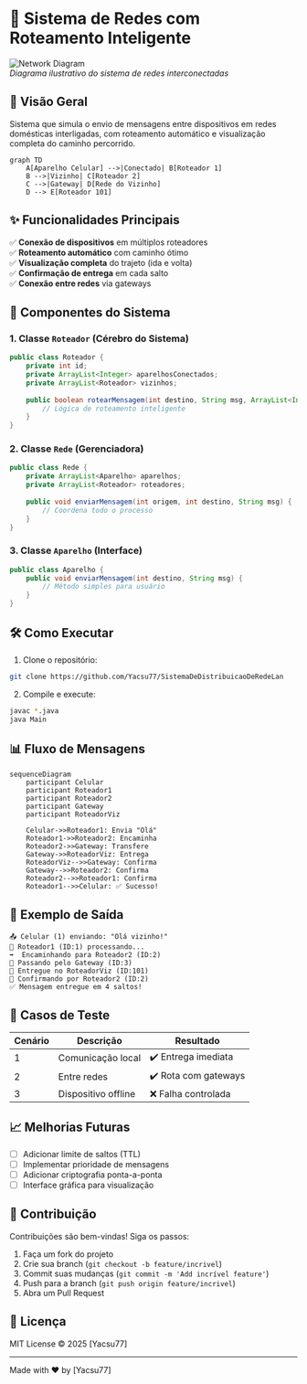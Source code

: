 # 📡 Sistema de Redes com Roteamento Inteligente

![Network Diagram](https://via.placeholder.com/800x400.png?text=Redes+Interconectadas+com+Roteadores)  
*Diagrama ilustrativo do sistema de redes interconectadas*

## 🚀 Visão Geral

Sistema que simula o envio de mensagens entre dispositivos em redes domésticas interligadas, com roteamento automático e visualização completa do caminho percorrido.

```mermaid
graph TD
    A[Aparelho Celular] -->|Conectado| B[Roteador 1]
    B -->|Vizinho| C[Roteador 2]
    C -->|Gateway| D[Rede do Vizinho]
    D --> E[Roteador 101]
```

## ✨ Funcionalidades Principais

✅ **Conexão de dispositivos** em múltiplos roteadores  
✅ **Roteamento automático** com caminho ótimo  
✅ **Visualização completa** do trajeto (ida e volta)  
✅ **Confirmação de entrega** em cada salto  
✅ **Conexão entre redes** via gateways  

## 🧩 Componentes do Sistema

### 1. Classe `Roteador` (Cérebro do Sistema)
```java
public class Roteador {
    private int id;
    private ArrayList<Integer> aparelhosConectados;
    private ArrayList<Roteador> vizinhos;
    
    public boolean rotearMensagem(int destino, String msg, ArrayList<Integer> caminho) {
        // Lógica de roteamento inteligente
    }
}
```

### 2. Classe `Rede` (Gerenciadora)
```java
public class Rede {
    private ArrayList<Aparelho> aparelhos;
    private ArrayList<Roteador> roteadores;
    
    public void enviarMensagem(int origem, int destino, String msg) {
        // Coordena todo o processo
    }
}
```

### 3. Classe `Aparelho` (Interface)
```java
public class Aparelho {
    public void enviarMensagem(int destino, String msg) {
        // Método simples para usuário
    }
}
```

## 🛠️ Como Executar

1. Clone o repositório:
```bash
git clone https://github.com/Yacsu77/SistemaDeDistribuicaoDeRedeLan
```

2. Compile e execute:
```bash
javac *.java
java Main
```

## 📊 Fluxo de Mensagens

```mermaid
sequenceDiagram
    participant Celular
    participant Roteador1
    participant Roteador2
    participant Gateway
    participant RoteadorViz
    
    Celular->>Roteador1: Envia "Olá"
    Roteador1->>Roteador2: Encaminha
    Roteador2->>Gateway: Transfere
    Gateway->>RoteadorViz: Entrega
    RoteadorViz-->>Gateway: Confirma
    Gateway-->>Roteador2: Confirma
    Roteador2-->>Roteador1: Confirma
    Roteador1-->>Celular: ✅ Sucesso!
```

## 🌟 Exemplo de Saída

```
📤 Celular (1) enviando: "Olá vizinho!"
🔄 Roteador1 (ID:1) processando...
➡️  Encaminhando para Roteador2 (ID:2)
🌉 Passando pelo Gateway (ID:3)
🎯 Entregue no RoteadorViz (ID:101)
🔄 Confirmando por Roteador2 (ID:2)
✅ Mensagem entregue em 4 saltos!
```

## 📌 Casos de Teste

| Cenário | Descrição | Resultado |
|---------|-----------|-----------|
| 1 | Comunicação local | ✔️ Entrega imediata |
| 2 | Entre redes | ✔️ Rota com gateways |
| 3 | Dispositivo offline | ❌ Falha controlada |

## 📈 Melhorias Futuras

- [ ] Adicionar limite de saltos (TTL)
- [ ] Implementar prioridade de mensagens
- [ ] Adicionar criptografia ponta-a-ponta
- [ ] Interface gráfica para visualização

## 🤝 Contribuição

Contribuições são bem-vindas! Siga os passos:

1. Faça um fork do projeto
2. Crie sua branch (`git checkout -b feature/incrivel`)
3. Commit suas mudanças (`git commit -m 'Add incrível feature'`)
4. Push para a branch (`git push origin feature/incrivel`)
5. Abra um Pull Request

## 📄 Licença

MIT License © 2025 [Yacsu77]

---

Made with ❤️ by [Yacsu77] 
